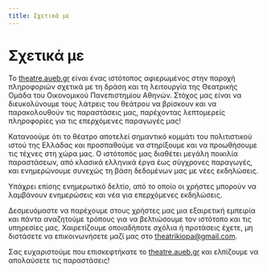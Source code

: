 ```yaml
---
title: Σχετικά με
---
```


# Σχετικά με

Το [theatre.aueb.gr](https://theatre.aueb.gr) είναι ένας ιστότοπος αφιερωμένος στην παροχή πληροφοριών σχετικά με τη δράση και τη λειτουργία της Θεατρικής Ομάδα του Οικονομικού Πανεπιστημίου Αθηνών. Στόχος μας είναι να διευκολύνουμε τους λάτρεις του θεάτρου να βρίσκουν και να παρακολουθούν τις παραστάσεις μας, παρέχοντας λεπτομερείς πληροφορίες για τις επερχόμενες παραγωγές μας!

Κατανοούμε ότι το θέατρο αποτελεί σημαντικό κομμάτι του πολιτιστικού ιστού της Ελλάδας και προσπαθούμε να στηρίξουμε και να προωθήσουμε τις τέχνες στη χώρα μας. Ο ιστότοπός μας διαθέτει μεγάλη ποικιλία παραστάσεων, από κλασικά ελληνικά έργα έως σύγχρονες παραγωγές, και ενημερώνουμε συνεχώς τη βάση δεδομένων μας με νέες εκδηλώσεις.

Υπάχρει επίσης ενημερωτικό δελτίο, από το οποίο οι χρήστες μπορούν να λαμβάνουν ενημερώσεις και νέα για επερχόμενες εκδηλώσεις.

Δεσμευόμαστε να παρέχουμε στους χρήστες μας μια εξαιρετική εμπειρία και πάντα αναζητούμε τρόπους για να βελτιώσουμε τον ιστότοπο και τις υπηρεσίες μας. Χαιρετίζουμε οποιαδήποτε σχόλια ή προτάσεις έχετε, μη διστάσετε να επικοινωνήσετε μαζί μας στο [theatrikiopa@gmail.com](mailto:theatrikiopa@gmail.com).

Σας ευχαριστούμε που επισκεφτήκατε το [theatre.aueb.gr](https://theatre.aueb.gr) και ελπίζουμε να απολαύσετε τις παραστάσεις!
